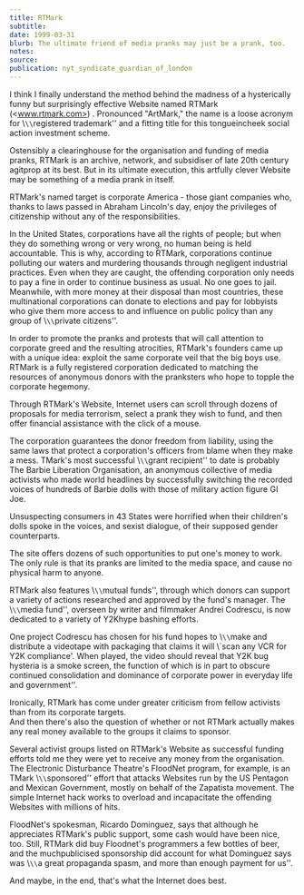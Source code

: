 ```yaml
---
title: RTMark
subtitle:
date: 1999-03-31
blurb: The ultimate friend of media pranks may just be a prank, too.
notes:
source:
publication: nyt_syndicate_guardian_of_london
---
```


I think I finally understand the method behind the madness of a hysterically funny but surprisingly effective Website named RTMark (<www.rtmark.com>) . Pronounced "ArtMark," the name is a loose acronym for \\`\\`registered trademark'' and a fitting title for this tongueincheek social action investment scheme.

Ostensibly a clearinghouse for the organisation and funding of media pranks, RTMark is an archive, network, and subsidiser of late 20th century agitprop at its best. But in its ultimate execution, this artfully clever Website may be something of a media prank in itself.

RTMark's named target is corporate America - those giant companies who, thanks to laws passed in Abraham Lincoln's day, enjoy the privileges of citizenship without any of the responsibilities.

In the United States, corporations have all the rights of people; but when they do something wrong or very wrong, no human being is held accountable. This is why, according to RTMark, corporations continue polluting our waters and murdering thousands through negligent industrial practices. Even when they are caught, the offending corporation only needs to pay a fine in order to continue business as usual. No one goes to jail. Meanwhile, with more money at their disposal than most countries, these multinational corporations can donate to elections and pay for lobbyists who give them more access to and influence on public policy than any group of \\`\\`private citizens''.

In order to promote the pranks and protests that will call attention to corporate greed and the resulting atrocities, RTMark's founders came up with a unique idea: exploit the same corporate veil that the big boys use. RTMark is a fully registered corporation dedicated to matching the resources of anonymous donors with the pranksters who hope to topple the corporate hegemony.

Through RTMark's Website, Internet users can scroll through dozens of proposals for media terrorism, select a prank they wish to fund, and then offer financial assistance with the click of a mouse.

The corporation guarantees the donor freedom from liability, using the same laws that protect a corporation's officers from blame when they make a mess. TMark's most successful \\`\\`grant recipient'' to date is probably The Barbie Liberation Organisation, an anonymous collective of media activists who made world headlines by successfully switching the recorded voices of hundreds of Barbie dolls with those of military action figure GI Joe.

Unsuspecting consumers in 43 States were horrified when their children's dolls spoke in the voices, and sexist dialogue, of their supposed gender counterparts.

The site offers dozens of such opportunities to put one's money to work. The only rule is that its pranks are limited to the media space, and cause no physical harm to anyone.

RTMark also features \\`\\`mutual funds'', through which donors can support a variety of actions researched and approved by the fund's manager. The \\`\\`media fund'', overseen by writer and filmmaker Andrei Codrescu, is now dedicated to a variety of Y2Khype bashing efforts.

One project Codrescu has chosen for his fund hopes to \\`\\`make and distribute a videotape with packaging that claims it will \\`scan any VCR for Y2K compliance'. When played, the video should reveal that Y2K bug hysteria is a smoke screen, the function of which is in part to obscure continued consolidation and dominance of corporate power in everyday life and government''.

Ironically, RTMark has come under greater criticism from fellow activists than from its corporate targets.  
And then there's also the question of whether or not RTMark actually makes any real money available to the groups it claims to sponsor.

Several activist groups listed on RTMark's Website as successful funding efforts told me they were yet to receive any money from the organisation. The Electronic Disturbance Theatre's FloodNet program, for example, is an TMark \\`\\`sponsored'' effort that attacks Websites run by the US Pentagon and Mexican Government, mostly on behalf of the Zapatista movement. The simple Internet hack works to overload and incapacitate the offending Websites with millions of hits.

FloodNet's spokesman, Ricardo Dominguez, says that although he appreciates RTMark's public support, some cash would have been nice, too. Still, RTMark did buy Floodnet's programmers a few bottles of beer, and the muchpublicised sponsorship did account for what Dominguez says was \\`\\`a great propaganda spasm, and more than enough payment for us''.

And maybe, in the end, that's what the Internet does best.
